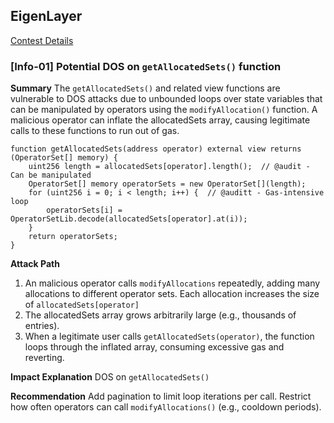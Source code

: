 ## EigenLayer
[Contest Details](https://cantina.xyz/competitions/e7af4986-183d-4764-8bd2-1d6b47f87d99)

### [Info-01] Potential DOS on `getAllocatedSets()` function

**Summary**
The `getAllocatedSets()` and related view functions are vulnerable to DOS attacks due to unbounded loops over state variables that can be manipulated by operators using the `modifyAllocation()` function. A malicious operator can inflate the allocatedSets array, causing legitimate calls to these functions to run out of gas.

```solidity
function getAllocatedSets(address operator) external view returns (OperatorSet[] memory) {
    uint256 length = allocatedSets[operator].length();  // @audit - Can be manipulated
    OperatorSet[] memory operatorSets = new OperatorSet[](length);
    for (uint256 i = 0; i < length; i++) {  // @auditt - Gas-intensive loop
        operatorSets[i] = OperatorSetLib.decode(allocatedSets[operator].at(i));
    }
    return operatorSets;
}
```

**Attack Path**

1. An malicious operator calls `modifyAllocations` repeatedly, adding many allocations to different operator sets. Each allocation increases the size of `allocatedSets[operator]`
2. The allocatedSets array grows arbitrarily large (e.g., thousands of entries).
3. When a legitimate user calls `getAllocatedSets(operator)`, the function loops through the inflated array, consuming excessive gas and reverting.

**Impact Explanation**
DOS on `getAllocatedSets()`

**Recommendation**
Add pagination to limit loop iterations per call. Restrict how often operators can call `modifyAllocations()` (e.g., cooldown periods).